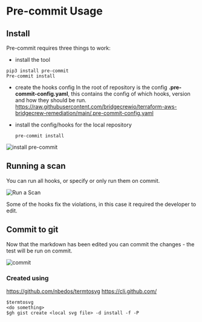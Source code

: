 # Pre-commit Usage

## Install

Pre-commit requires three things to work:

- install the tool

```shell
pip3 install pre-commit
Pre-commit install
```

- create the hooks config
  In the root of repository is the config **.pre-commit-config.yaml**, this contains the config of which hooks, version and how they should be run.
  <https://raw.githubusercontent.com/bridgecrewio/terraform-aws-bridgecrew-remediation/main/.pre-commit-config.yaml>
- install the config/hooks for the local repository

  ```shell
  pre-commit install
  ```

![install pre-commit](https://gist.githubusercontent.com/JamesWoolfenden/cc23ee81879f21deef8580dde8f25c5a/raw/b7704edb429c902ed07465aba0264b9bb0cbc620/termtosvg_uy8yp1qr.svg)

## Running a scan

You can run all hooks, or specify or only run them on commit.

![Run a Scan](https://gist.githubusercontent.com/JamesWoolfenden/e61e007e1c59738fab5981cb835cc57e/raw/e3073a2d1ea388dcf760268d005d826d84f5ea96/termtosvg_r8pao6de.svg)

Some of the hooks fix the violations, in this case it required the developer to edit.

## Commit to git

Now that the markdown has been edited you can commit the changes - the test will be run on commit.

![commit](https://gist.githubusercontent.com/JamesWoolfenden/d269229f7c0ed5b16b1ed6c31a295816/raw/964edc9ccec51b982a40d2a6839433a4b28c5f2b/termtosvg_aehmh7cl.svg)

### Created using

<https://github.com/nbedos/termtosvg>
<https://cli.github.com/>

```shell
$termtosvg
<do something>
$gh gist create <local svg file> -d install -f -P
```
